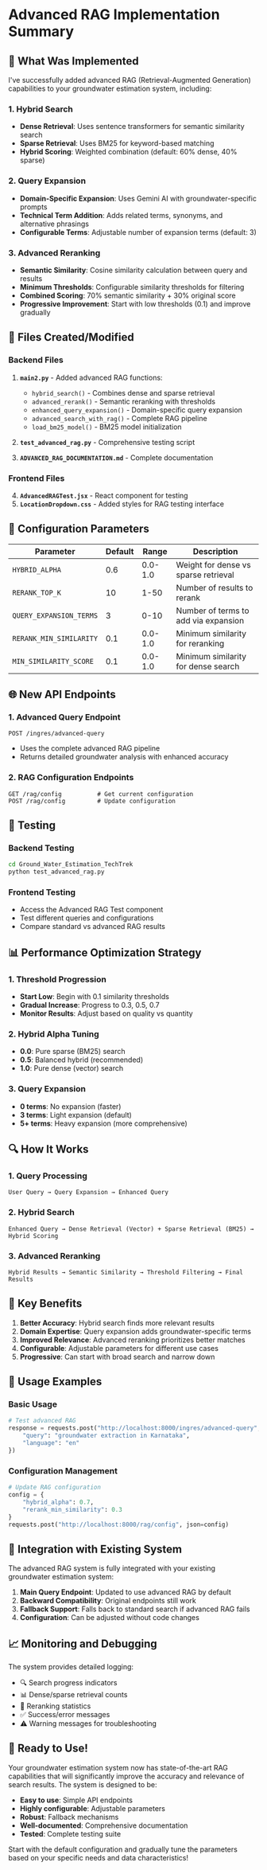 # Advanced RAG Implementation Summary

## 🚀 What Was Implemented

I've successfully added advanced RAG (Retrieval-Augmented Generation) capabilities to your groundwater estimation system, including:

### 1. Hybrid Search
- **Dense Retrieval**: Uses sentence transformers for semantic similarity search
- **Sparse Retrieval**: Uses BM25 for keyword-based matching
- **Hybrid Scoring**: Weighted combination (default: 60% dense, 40% sparse)

### 2. Query Expansion
- **Domain-Specific Expansion**: Uses Gemini AI with groundwater-specific prompts
- **Technical Term Addition**: Adds related terms, synonyms, and alternative phrasings
- **Configurable Terms**: Adjustable number of expansion terms (default: 3)

### 3. Advanced Reranking
- **Semantic Similarity**: Cosine similarity calculation between query and results
- **Minimum Thresholds**: Configurable similarity thresholds for filtering
- **Combined Scoring**: 70% semantic similarity + 30% original score
- **Progressive Improvement**: Start with low thresholds (0.1) and improve gradually

## 📁 Files Created/Modified

### Backend Files
1. **`main2.py`** - Added advanced RAG functions:
   - `hybrid_search()` - Combines dense and sparse retrieval
   - `advanced_rerank()` - Semantic reranking with thresholds
   - `enhanced_query_expansion()` - Domain-specific query expansion
   - `advanced_search_with_rag()` - Complete RAG pipeline
   - `load_bm25_model()` - BM25 model initialization

2. **`test_advanced_rag.py`** - Comprehensive testing script

3. **`ADVANCED_RAG_DOCUMENTATION.md`** - Complete documentation

### Frontend Files
4. **`AdvancedRAGTest.jsx`** - React component for testing
5. **`LocationDropdown.css`** - Added styles for RAG testing interface

## 🔧 Configuration Parameters

| Parameter | Default | Range | Description |
|-----------|---------|-------|-------------|
| `HYBRID_ALPHA` | 0.6 | 0.0-1.0 | Weight for dense vs sparse retrieval |
| `RERANK_TOP_K` | 10 | 1-50 | Number of results to rerank |
| `QUERY_EXPANSION_TERMS` | 3 | 0-10 | Number of terms to add via expansion |
| `RERANK_MIN_SIMILARITY` | 0.1 | 0.0-1.0 | Minimum similarity for reranking |
| `MIN_SIMILARITY_SCORE` | 0.1 | 0.0-1.0 | Minimum similarity for dense search |

## 🌐 New API Endpoints

### 1. Advanced Query Endpoint
```
POST /ingres/advanced-query
```
- Uses the complete advanced RAG pipeline
- Returns detailed groundwater analysis with enhanced accuracy

### 2. RAG Configuration Endpoints
```
GET /rag/config          # Get current configuration
POST /rag/config         # Update configuration
```

## 🧪 Testing

### Backend Testing
```bash
cd Ground_Water_Estimation_TechTrek
python test_advanced_rag.py
```

### Frontend Testing
- Access the Advanced RAG Test component
- Test different queries and configurations
- Compare standard vs advanced RAG results

## 📊 Performance Optimization Strategy

### 1. Threshold Progression
- **Start Low**: Begin with 0.1 similarity thresholds
- **Gradual Increase**: Progress to 0.3, 0.5, 0.7
- **Monitor Results**: Adjust based on quality vs quantity

### 2. Hybrid Alpha Tuning
- **0.0**: Pure sparse (BM25) search
- **0.5**: Balanced hybrid (recommended)
- **1.0**: Pure dense (vector) search

### 3. Query Expansion
- **0 terms**: No expansion (faster)
- **3 terms**: Light expansion (default)
- **5+ terms**: Heavy expansion (more comprehensive)

## 🔍 How It Works

### 1. Query Processing
```
User Query → Query Expansion → Enhanced Query
```

### 2. Hybrid Search
```
Enhanced Query → Dense Retrieval (Vector) + Sparse Retrieval (BM25) → Hybrid Scoring
```

### 3. Advanced Reranking
```
Hybrid Results → Semantic Similarity → Threshold Filtering → Final Results
```

## 🎯 Key Benefits

1. **Better Accuracy**: Hybrid search finds more relevant results
2. **Domain Expertise**: Query expansion adds groundwater-specific terms
3. **Improved Relevance**: Advanced reranking prioritizes better matches
4. **Configurable**: Adjustable parameters for different use cases
5. **Progressive**: Can start with broad search and narrow down

## 🚀 Usage Examples

### Basic Usage
```python
# Test advanced RAG
response = requests.post("http://localhost:8000/ingres/advanced-query", json={
    "query": "groundwater extraction in Karnataka",
    "language": "en"
})
```

### Configuration Management
```python
# Update RAG configuration
config = {
    "hybrid_alpha": 0.7,
    "rerank_min_similarity": 0.3
}
requests.post("http://localhost:8000/rag/config", json=config)
```

## 🔧 Integration with Existing System

The advanced RAG system is fully integrated with your existing groundwater estimation system:

1. **Main Query Endpoint**: Updated to use advanced RAG by default
2. **Backward Compatibility**: Original endpoints still work
3. **Fallback Support**: Falls back to standard search if advanced RAG fails
4. **Configuration**: Can be adjusted without code changes

## 📈 Monitoring and Debugging

The system provides detailed logging:
- 🔍 Search progress indicators
- 📊 Dense/sparse retrieval counts
- 🔄 Reranking statistics
- ✅ Success/error messages
- ⚠️ Warning messages for troubleshooting

## 🎉 Ready to Use!

Your groundwater estimation system now has state-of-the-art RAG capabilities that will significantly improve the accuracy and relevance of search results. The system is designed to be:

- **Easy to use**: Simple API endpoints
- **Highly configurable**: Adjustable parameters
- **Robust**: Fallback mechanisms
- **Well-documented**: Comprehensive documentation
- **Tested**: Complete testing suite

Start with the default configuration and gradually tune the parameters based on your specific needs and data characteristics!
